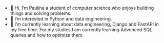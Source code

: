 - 👋 Hi, I’m Paulina a student of computer science who enjoys building things and solving problems. 
- 👀 I’m interested in Python and data engineering. 
- 🌱 I’m currently learning about data engineering, Django and FastAPI in my free time. For my studies I am currently learning Advenced SQL queries and how to optimize them.

